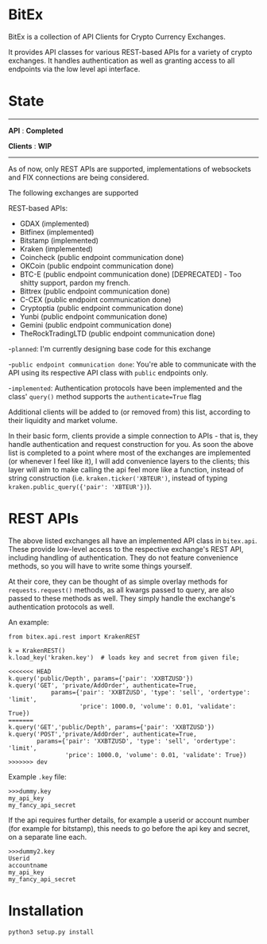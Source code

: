 # BitEx
BitEx is a collection of API Clients for Crypto Currency Exchanges.

It provides API classes for various REST-based APIs for a variety of 
crypto exchanges. It handles authentication as well as granting access to 
all endpoints via the low level api interface.


# State
--------------------------------

**API** : **Completed**

**Clients** : **WIP**

--------------------------------
As of now, only REST APIs are supported, implementations of websockets 
and FIX connections are being considered.

The following exchanges are supported

REST-based APIs:
- GDAX (implemented)
- Bitfinex (implemented)
- Bitstamp (implemented)
- Kraken (implemented)
- Coincheck (public endpoint communication done)
- OKCoin (public endpoint communication done)
- BTC-E (public endpoint communication done) [DEPRECATED] - Too shitty 
                                            support, pardon my french.
- Bittrex (public endpoint communication done)
- C-CEX (public endpoint communication done)
- Cryptoptia (public endpoint communication done)
- Yunbi (public endpoint communication done)
- Gemini (public endpoint communication done)
- TheRockTradingLTD (public endpoint communication done)


-`planned`: I'm currently designing base code for this exchange

-`public endpoint communication done`: You're able to communicate with 
the API using its respective API class with `public` endpoints only.

-`implemented`: Authentication protocols have been implemented and the 
class' `query()` method supports the `authenticate=True` flag



Additional clients will be added to (or removed from) this list, 
according to their liquidity and market volume.

In their basic form, clients provide a simple connection to APIs - that 
is, they handle authentication and request construction for you. As soon 
the above list is completed to a point where most of the exchanges are 
implemented (or whenever I feel like it), I will add convenience layers 
to the clients; this layer will aim to make calling the api feel more 
like a function, instead of string construction 
(i.e. `kraken.ticker('XBTEUR')`, instead of typing 
`kraken.public_query({'pair': 'XBTEUR'})`). 

# REST APIs

The above listed exchanges all have an implemented API class in 
`bitex.api`. These provide low-level access to the
respective exchange's REST API, including handling of authentication. 
They do not feature convenience methods, so you will
have to write some things yourself. 

At their core, they can be thought of as simple overlay methods for 
`requests.request()` methods, as all
kwargs passed to query, are also passed to these methods as well. They 
simply handle the exchange's authentication protocols as well.

An example:
```
from bitex.api.rest import KrakenREST

k = KrakenREST()
k.load_key('kraken.key')  # loads key and secret from given file;

<<<<<<< HEAD
k.query('public/Depth', params={'pair': 'XXBTZUSD'})
k.query('GET', 'private/AddOrder', authenticate=True,
            params={'pair': 'XXBTZUSD', 'type': 'sell', 'ordertype': 'limit',
                    'price': 1000.0, 'volume': 0.01, 'validate': True})
=======
k.query('GET','public/Depth', params={'pair': 'XXBTZUSD'})
k.query('POST','private/AddOrder', authenticate=True,
        params={'pair': 'XXBTZUSD', 'type': 'sell', 'ordertype': 'limit',
                'price': 1000.0, 'volume': 0.01, 'validate': True})
>>>>>>> dev
```

Example `.key` file:
```
>>>dummy.key
my_api_key
my_fancy_api_secret
```

If the api requires further details, for example a userid or account 
number (for example for bitstamp), this needs to go before the api key 
and secret, on a separate line each.
```
>>>dummy2.key
Userid
accountname
my_api_key
my_fancy_api_secret
```


# Installation
`python3 setup.py install`









